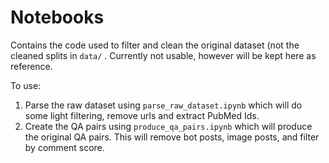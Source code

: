 # Notebooks

Contains the code used to filter and clean the original dataset (not the cleaned splits in ```data/``` . Currently not usable, however will be kept here as reference. 

To use:
1. Parse the raw dataset using ```parse_raw_dataset.ipynb``` which will do some light filtering, remove urls and extract PubMed Ids.
2. Create the QA pairs using ```produce_qa_pairs.ipynb``` which will produce the original QA pairs. This will remove bot posts, image posts, and filter by comment score.

